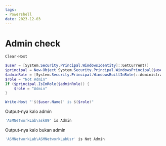 ```yaml
---
tags:
- Powershell
date: 2023-12-03
---
```


# Admin check

```powershell
Clear-Host

$user = [System.Security.Principal.WindowsIdentity]::GetCurrent()
$principal = New-Object System.Security.Principal.WindowsPrincipal($user)
$adminRole = [System.Security.Principal.WindowsBuiltInRole]::Administrator
$role = "Not Admin"
If ($principal.IsInRole($adminRole)) {
    $role = "Admin"
}

Write-Host "'$($user.Name)' is $($role)"
```

Output-nya kalo admin

```powershell
'ASMNetworkLab\ask89' is Admin
```

Output-nya kalo bukan admin

```powershell
'ASMNetworkLab\ASMNetworkLabUsr' is Not Admin
```
